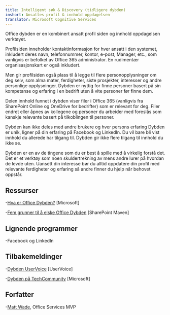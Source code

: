 ```yaml
---
title: Intelligent søk & Discovery (tidligere dybden)
inshort: Ansattes profil & innhold oppdagelsen
translator: Microsoft Cognitive Services
---
```


Office dybden er en kombinert ansatt profil siden og innhold oppdagelsen
verktøyet.

Profilsiden inneholder kontaktinformasjon for hver ansatt i den
systemet, inkludert deres navn, telefonnummer, kontor, e-post,
Manager, etc., som vanligvis er befolket av Office 365
administrator. En rudimentær organisasjonskart er også inkludert.

Men gir profilsiden også plass til å legge til flere
personopplysninger om deg selv, som alma mater, ferdigheter, siste
prosjekter, interesser og andre personlige opplysninger. Dybden er nyttig for
finne personer basert på sin kompetanse og erfaring i en bedrift
uten å vite personer før finne dem.

Delen innhold funnet i dybden viser filer i Office 365
(vanligvis fra SharePoint Online og OneDrive for bedrifter) som er
relevant for deg. Filer endret eller åpnes av kollegene og
personer du arbeider med foreslås som kanskje relevante basert
på tilkoblingen til personer.

Dybden kan ikke deles med andre brukere og hver persons erfaring
Dybden er unik, ligner på din erfaring på Facebook og
LinkedIn. Du vil bare bli vist innhold du allerede har tilgang til.
Dybden gir ikke flere tilgang til innhold du ikke se.

Dybden er en av de tingene som du er best å spille med å
virkelig forstå det. Det er et verktøy som noen skuldertrekning av mens andre lurer på
hvordan de levde uten. Uansett din interesse bør du
alltid oppdatere din profil med relevante ferdigheter og erfaring så andre
finner du hjelp når behovet oppstår.

Ressurser
---------

-[Hva er Office
    Dybden?](https://support.office.com/en-us/article/What-is-Office-Delve-1315665a-c6af-4409-a28d-49f8916878ca)
    \[Microsoft\]

-[Fem grunner til å elske Office
    Dybden](https://sharepointmaven.com/5-reasons-love-new-office-365-delve/)
    \[SharePoint Maven\]

Lignende programmer
--------------------

-Facebook og LinkedIn

Tilbakemeldinger
---------

-[Dybden UserVoice](https://office365.uservoice.com/forums/273487-delve)
    \[UserVoice\]

-[Dybden på TechCommunity](https://techcommunity.microsoft.com/t5/Delve/ct-p/OfficeDelve)
    \[Microsoft\]

Forfatter
---------

-[Matt Wade](https://www.linkedin.com/in/thatmattwade/), Office Services MVP


